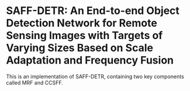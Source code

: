 # SAFF-DETR: An End-to-end Object Detection Network for Remote Sensing Images with Targets of Varying Sizes Based on Scale Adaptation and Frequency Fusion
This is an implementation of SAFF-DETR, containing two key components called MRF and CCSFF.
